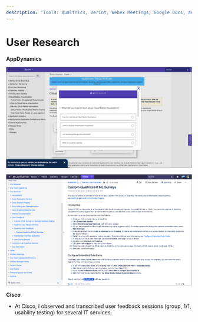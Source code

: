 ```yaml
---
description: 'Tools: Qualtrics, Verint, Webex Meetings, Google Docs, and Google Slides.'
---
```


# User Research

**AppDynamics**

![Custom HTML Surveys in Confluence](../../.gitbook/assets/qualtrics-doc-survey-bordered.png)

![Custom HTML Surveys Instructions](../../.gitbook/assets/qualtrics-survey-doc-bordered.png)

**Cisco**

* At Cisco, I observed and transcribed user feedback sessions \(group, 1/1, usability testing\) for several IT services.

